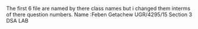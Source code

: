 The first 6 file are  named by there class names but i changed them interms of there question numbers.
Name :Feben Getachew
UGR/4295/15
Section 3
DSA LAB
